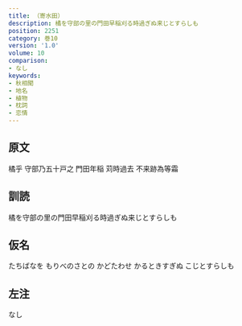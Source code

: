 ```yaml
---
title: （寄水田）
description: 橘を守部の里の門田早稲刈る時過ぎぬ来じとすらしも
position: 2251
category: 巻10
version: '1.0'
volume: 10
comparison:
- なし
keywords:
- 秋相聞
- 地名
- 植物
- 枕詞
- 恋情
---
```


## 原文

橘乎 守部乃五十戸之 門田年稲 苅時過去 不来跡為等霜

## 訓読

橘を守部の里の門田早稲刈る時過ぎぬ来じとすらしも

## 仮名

たちばなを もりべのさとの かどたわせ かるときすぎぬ こじとすらしも

## 左注

なし
